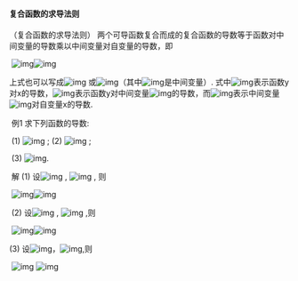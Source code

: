 #### 复合函数的求导法则

（复合函数的求导法则）  两个可导函数复合而成的复合函数的导数等于函数对中间变量的导数乘以中间变量对自变量的导数，即

​              ![img](http://www.shuxuecheng.com/gaosuzk/content/lljx/wzja/2/2-3.files/image038.gif)![img](http://www.shuxuecheng.com/gaosuzk/content/lljx/wzja/2/2-3.files/image040.gif)

上式也可以写成![img](http://www.shuxuecheng.com/gaosuzk/content/lljx/wzja/2/2-3.files/image042.gif) 或![img](http://www.shuxuecheng.com/gaosuzk/content/lljx/wzja/2/2-3.files/image044.gif)（其中![img](http://www.shuxuecheng.com/gaosuzk/content/lljx/wzja/2/2-3.files/image046.gif)是中间变量）. 式中![img](http://www.shuxuecheng.com/gaosuzk/content/lljx/wzja/2/2-3.files/image048.gif)表示函数y对x的导数，![img](http://www.shuxuecheng.com/gaosuzk/content/lljx/wzja/2/2-3.files/image050.gif)表示函数y对中间变量![img](http://www.shuxuecheng.com/gaosuzk/content/lljx/wzja/2/2-3.files/image052.gif)的导数，而![img](http://www.shuxuecheng.com/gaosuzk/content/lljx/wzja/2/2-3.files/image054.gif)表示中间变量![img](http://www.shuxuecheng.com/gaosuzk/content/lljx/wzja/2/2-3.files/image056.gif)对自变量x的导数.

​    例1  求下列函数的导数:

​       (1) ![img](http://www.shuxuecheng.com/gaosuzk/content/lljx/wzja/2/2-3.files/image058.gif) ;           (2) ![img](http://www.shuxuecheng.com/gaosuzk/content/lljx/wzja/2/2-3.files/image060.gif) ; 

​       (3) ![img](http://www.shuxuecheng.com/gaosuzk/content/lljx/wzja/2/2-3.files/image062.gif).

​    解 (1) 设![img](http://www.shuxuecheng.com/gaosuzk/content/lljx/wzja/2/2-3.files/image064.gif) , ![img](http://www.shuxuecheng.com/gaosuzk/content/lljx/wzja/2/2-3.files/image066.gif) , 则

​          ![img](http://www.shuxuecheng.com/gaosuzk/content/lljx/wzja/2/2-3.files/image068.gif)![img](http://www.shuxuecheng.com/gaosuzk/content/lljx/wzja/2/2-3.files/image070.gif)

​       (2) 设![img](http://www.shuxuecheng.com/gaosuzk/content/lljx/wzja/2/2-3.files/image072.gif) , ![img](http://www.shuxuecheng.com/gaosuzk/content/lljx/wzja/2/2-3.files/image074.gif) ,则

​          ![img](http://www.shuxuecheng.com/gaosuzk/content/lljx/wzja/2/2-3.files/image076.gif)![img](http://www.shuxuecheng.com/gaosuzk/content/lljx/wzja/2/2-3.files/image078.gif)

(3) 设![img](http://www.shuxuecheng.com/gaosuzk/content/lljx/wzja/2/2-3.files/image080.gif)，![img](http://www.shuxuecheng.com/gaosuzk/content/lljx/wzja/2/2-3.files/image082.gif),则

​         ![img](http://www.shuxuecheng.com/gaosuzk/content/lljx/wzja/2/2-3.files/image084.gif) ![img](http://www.shuxuecheng.com/gaosuzk/content/lljx/wzja/2/2-3.files/image086.gif)